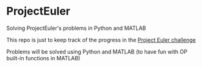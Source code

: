 # ProjectEuler
Solving ProjectEuler's problems in Python and MATLAB

This repo is just to keep track of the progress in the <a href=https://projecteuler.net/>Project Euler challenge</a> 

Problems will be solved using Python and MATLAB (to have fun with OP built-in functions in MATLAB)
